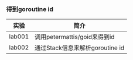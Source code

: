 ### 得到goroutine id

|实验|简介|
|---|---|
|lab001|调用petermattis/goid来得到id|
|lab002|通过Stack信息来解析goroutine id|